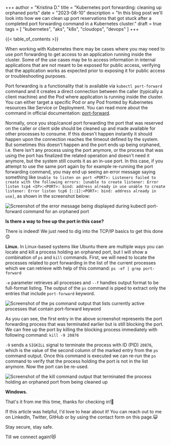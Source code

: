 +++
author = "Kristina D."
title = "Kubernetes port forwarding: cleaning up orphaned ports"
date = "2023-08-10"
description = "In this blog post we'll look into how we can clean up port reservations that got stuck after a completed port forwarding command in a Kubernetes cluster."
draft = true
tags = [
    "kubernetes",
    "aks",
    "k8s",
    "cloudops",
    "devops"
]
+++

{{< table_of_contents >}}

When working with Kubernetes there may be cases where you may need to use port forwarding to get access to an application running inside the cluster. Some of the use cases may be to access information in internal applications that are not meant to be exposed for public access, verifying that the application works as expected prior to exposing it for public access or troubleshooting purposes.

Port forwarding is a functionality that is available via ```kubectl port-forward``` command and it creates a direct connection between the caller (typically a client machine) and the Pod where application is running inside the cluster. You can either target a specific Pod or any Pod fronted by Kubernetes resources like Service or Deployment. You can read more about the command in official documentation: [port-forward](https://kubernetes.io/docs/reference/generated/kubectl/kubectl-commands#port-forward).

Normally, once you stop/cancel port forwarding the port that was reserved on the caller or client side should be cleaned up and made available for other processes to consume. If this doesn't happen instantly it should happen upon the connection reaches the timeout defined by the system. But sometimes this doesn't happen and the port ends up being orphaned, i.e. there isn't any process using the port anymore, or the process that was using the port has finalized the related operation and doesn't need it anymore, but the system still counts it as an in-use port. In this case, if you attempt to use the same port again by for example re-running the port forwarding command, you may end up seeing an error message saying something like ```Unable to listen on port <PORT>: Listeners failed to create with the following errors: [unable to create listener: Error listen tcp4 <IP>:<PORT>: bind: address already in use unable to create listener: Error listen tcp6 [::1]:<PORT>: bind: address already in use]```, as shown in the screenshot below:

![Screenshot of the error message being displayed during kubectl port-forward command for an orphaned port](../../images/k8s_port_forward/k8s_orphaned_port_error.webp)

**Is there a way to free up the port in this case?**

There is indeed! We just need to dig into the TCP/IP basics to get this done 😊

**Linux.** In Linux-based systems like Ubuntu there are multiple ways you can locate and kill a process holding an orphaned port, but I will show a combination of ```ps``` and ```kill``` commands. First, we will need to locate the processes related to port forwarding in the list of the current processes which we can retrieve with help of this command: ```ps -ef | grep port-forward```

```-e``` parameter retrieves all processes and ```--f``` handles output format to be full-format listing. The output of the ```ps``` command is piped to extract only the entries that include ```port-forward``` keyword.

![Screenshot of the ps command output that lists currently active processes that contain port-forward keyword](../../images/k8s_port_forward/k8s_port_forward_ps.webp)

As you can see, the first entry in the above screenshot represents the port forwarding process that was terminated earlier but is still blocking the port. We can free up the port by killing the blocking process immediately with following command: ```kill -9 20876```

 ```-9``` sends a ```SIGKILL``` signal to terminate the process with ID (PID) ```20876```, which is the value of the second column of the marked entry from the ```ps``` command output. Once this command is executed we can re-run the ```ps``` command to verify that the process holding the port is not in the list anymore. Now the port can be re-used.

![Screenshot of the kill command output that terminated the process holding an orphaned port from being cleaned up](../../images/k8s_port_forward/k8s_orphaned_port_kill.webp)

**Windows.**

That's it from me this time, thanks for checking in!💖

If this article was helpful, I'd love to hear about it! You can reach out to me on LinkedIn, Twitter, GitHub or by using the contact form on this page.😺

Stay secure, stay safe.

Till we connect again!😻
